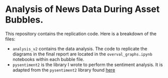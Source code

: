 # Analysis of News Data During Asset Bubbles.

This repository contains the replication code. Here is a breakdown of the files:
- `analysis_v2` contains the data analysis. The code to replicate the diagrams in the final report are located in the `overval_graphs.ipynb` notebooks within each bubble file. 
- `pysentiment2` is the library I wrote to perform the sentiment analysis. It is adapted from the `pysentiment2` library found [here](https://pypi.org/project/pysentiment2/)
